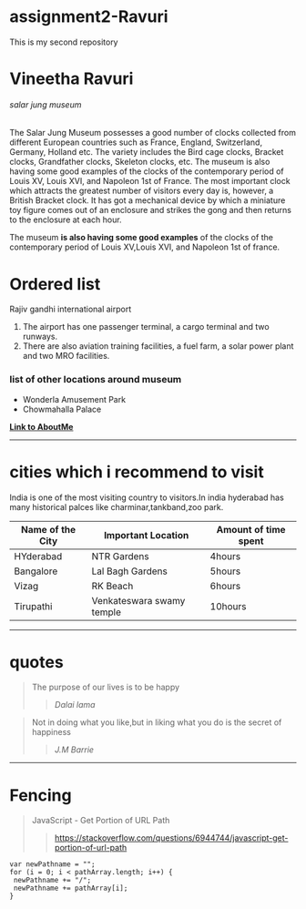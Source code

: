 # assignment2-Ravuri
This is my second repository
# Vineetha Ravuri
###### salar jung museum
The Salar Jung Museum possesses a good number of clocks collected from different European countries such as France, England, Switzerland, Germany, Holland etc. The variety includes the Bird cage clocks, Bracket clocks, Grandfather clocks, Skeleton clocks, etc. The museum is also having some good examples of the clocks of the contemporary period of Louis XV, Louis XVI, and Napoleon 1st of France. The most important clock which attracts the greatest number of visitors every day is, however, a British Bracket clock. It has got a mechanical device by which a miniature toy figure comes out of an enclosure and strikes the gong and then returns to the enclosure at each hour.


The museum __is also having some good examples__ of the clocks of the contemporary period of Louis XV,Louis XVI, and Napoleon 1st of france.
# Ordered list


Rajiv gandhi international airport
1. The airport has one passenger terminal, a cargo terminal and two runways. 
2. There are also aviation training facilities, a fuel farm, a solar power plant and two MRO facilities.
### list of other locations around museum
* Wonderla Amusement Park
* Chowmahalla Palace

**[Link to AboutMe](aboutme.md)**

----
# cities which i recommend to visit

India is one of the most visiting country to visitors.In india hyderabad has many historical palces like charminar,tankband,zoo park.

| Name of the City | Important Location | Amount of time spent |
--- | --- | ---|
| HYderabad | NTR Gardens | 4hours |
|Bangalore | Lal Bagh Gardens | 5hours |
| Vizag | RK Beach | 6hours |
| Tirupathi | Venkateswara swamy temple | 10hours |
 
 ---
 # quotes
 > The purpose of our lives is to be happy
 >> _Dalai lama_

 > Not in doing what you like,but in liking what you do is  the secret of happiness
 >>_J.M Barrie_

 ---
 # Fencing
 > JavaScript - Get Portion of URL Path
 >> https://stackoverflow.com/questions/6944744/javascript-get-portion-of-url-path
 ```
 var newPathname = "";
for (i = 0; i < pathArray.length; i++) {
  newPathname += "/";
  newPathname += pathArray[i];
}
```
